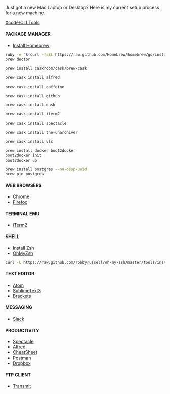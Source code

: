 Just got a new Mac Laptop or Desktop?
Here is my current setup process for a new machine.

[Xcode/CLI Tools](https://developer.apple.com/xcode/)

#### PACKAGE MANAGER
- [Install Homebrew](brew.sh)
```sh
ruby -e "$(curl -fsSL https://raw.github.com/Homebrew/homebrew/go/install)"
brew doctor
```
```sh
brew install caskroom/cask/brew-cask

brew cask install alfred

brew cask install caffeine

brew cask install github

brew cask install dash

brew cask install iterm2

brew cask install spectacle

brew cask install the-unarchiver

brew cask install vlc

brew install docker boot2docker
boot2docker init
boot2docker up

brew install postgres --no-ossp-uuid
brew pin postgres
```
#### WEB BROWSERS
- [Chrome](https://www.google.com/chrome/)
- [Firefox](firefox.com)

#### TERMINAL EMU
- [iTerm2](https://www.iterm2.com)


#### SHELL
- Install Zsh
- [OhMyZsh](https://github.com/robbyrussell/oh-my-zsh)
```sh
curl -L https://raw.github.com/robbyrussell/oh-my-zsh/master/tools/install.sh | sh
```
#### TEXT EDITOR
  - [Atom](https://atom.io)
  - [SublimeText3](https://www.sublimetext.com/3)
  - [Brackets](https://brackets.io)

#### MESSAGING
- [Slack](https://slack.com)

#### PRODUCTIVITY
- [Spectacle](https://www.spectacleapp.com/)
- [Alfred](https://www.alfredapp.com/)
- [CheatSheet](https://www.mediaatelier.com/CheatSheet/)
- [Postman](https://www.getpostman.com/)
- [Dropbox](www.dropbox.com)

#### FTP CLIENT
- [Transmit](https://panic.com/transit)
